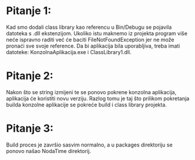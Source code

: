 # Pitanje 1:
Kad smo dodali class library kao referencu u Bin/Debugu se pojavila datoteka s .dll ekstenzijom. Ukoliko istu maknemo iz projekta program više neće ispravno raditi već će baciti FileNotFoundException jer ne može pronaći sve svoje reference. Da bi aplikacija bila uporabljiva, treba imati datoteke: KonzolnaAplikacija.exe i ClassLibrary1.dll.

# Pitanje 2:
Nakon što se string izmijeni te se ponovo pokrene konzolna aplikacija, aplikacija će koristiti novu verziju. Razlog tomu je taj što prilikom pokretanja builda konzolne aplikacije se pokreće build i class library projekta.

# Pitanje 3:
Build proces je završio sasvim normalno, a u packages direktoriju se ponovo našao NodaTime direktorij.